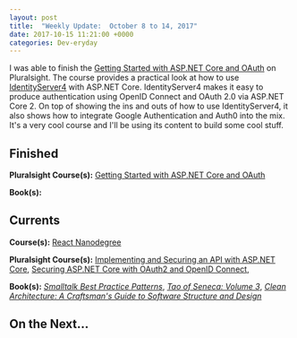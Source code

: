 ```yaml
---
layout: post
title:  "Weekly Update:  October 8 to 14, 2017"
date: 2017-10-15 11:21:00 +0000
categories: Dev-eryday
---
```

I was able to finish the [Getting Started with ASP.NET Core and OAuth][core2] on Pluralsight. The course provides a practical look at how to use [IdentityServer4][is4] with ASP.NET Core. IdentityServer4 makes it easy to produce authentication using OpenID Connect and OAuth 2.0 via ASP.NET Core 2. On top of showing the ins and outs of how to use IdentityServer4, it also shows how to integrate Google Authentication and Auth0 into the mix. It's a very cool course and I'll be using its content to build some cool stuff.

Finished
--------
**Pluralsight Course(s):** [Getting Started with ASP.NET Core and OAuth][core2]

**Book(s):** 

Currents
--------
**Course(s):** [React Nanodegree][rnd]

**Pluralsight Course(s):** [Implementing and Securing an API with ASP.NET Core][core], [Securing ASP.NET Core with OAuth2 and OpenID Connect][secure], 

**Book(s):** *[Smalltalk Best Practice Patterns][sbp]*, *[Tao of Seneca: Volume 3][tao]*, *[Clean Architecture: A Craftsman's Guide to Software Structure and Design][clean]*

On the Next...
--------


[core]: https://app.pluralsight.com/library/courses/aspdotnetcore-implementing-securing-api/table-of-contents
[sbp]: https://www.amazon.com/Smalltalk-Best-Practice-Patterns-Kent/dp/013476904X
[rnd]: https://www.udacity.com/course/react-nanodegree--nd019
[tao]: https://tim.blog/2017/07/06/tao-of-seneca/
[secure]: https://app.pluralsight.com/library/courses/asp-dotnet-core-oauth2-openid-connect-securing/table-of-contents
[ux]: https://app.pluralsight.com/library/courses/flux-redux-mastering/table-of-contents
[rl]: https://code.facebook.com/posts/300798627056246
[pri]: https://www.amazon.com/Principles-Life-Work-Ray-Dalio-ebook/dp/B071CTK28D/ref=sr_1_1?ie=UTF8&qid=1506360609&sr=8-1&keywords=principles
[node]: https://app.pluralsight.com/library/courses/play-by-play-node-web-api-john-papa-sam-artioli/table-of-contents
[core2]: https://app.pluralsight.com/library/courses/asp-dot-net-core-oauth/table-of-contents
[grok]: https://www.amazon.com/Grokking-Algorithms-illustrated-programmers-curious/dp/1617292230/
[mf]: https://github.com/jpniederer/reactnd-MobileFlashcards
[clean]: https://www.amazon.com/Clean-Architecture-Craftsmans-Software-Structure/dp/0134494164/
[cf]: https://codefights.com/
[is4]: http://docs.identityserver.io/en/release/